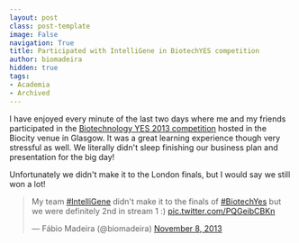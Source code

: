 ```yaml
---
layout: post
class: post-template
image: False
navigation: True
title: Participated with IntelliGene in BiotechYES competition
author: biomadeira
hidden: true
tags:
- Academia
- Archived
---
```


I have enjoyed every minute of the last two days where me and my friends participated in 
the [Biotechnology YES 2013 competition](http://www.biotechnologyyes.co.uk/biotechnologyyes/index.aspx) 
hosted in the Biocity venue in Glasgow. It was a great learning experience though very stressful as well. 
We literally didn't sleep finishing our business plan and presentation for the big day!
  
Unfortunately we didn't make it to the London finals, but I would say we still won a lot!

<blockquote class="twitter-tweet tw-align-center" lang="en"><p lang="en" dir="ltr">My team <a href="https://twitter.com/hashtag/IntelliGene?src=hash">#IntelliGene</a> didn&#39;t make it to the finals of <a href="https://twitter.com/hashtag/BiotechYes?src=hash">#BiotechYes</a>&#10; but we were definitely 2nd in stream 1 :) <a href="http://t.co/PQGeibCBKn">pic.twitter.com/PQGeibCBKn</a></p>&mdash; Fábio Madeira (@biomadeira) <a href="https://twitter.com/biomadeira/status/398873168934211584">November 8, 2013</a></blockquote>
<script async src="//platform.twitter.com/widgets.js" charset="utf-8"></script>
